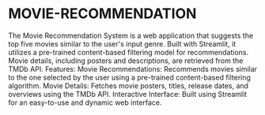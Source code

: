 # MOVIE-RECOMMENDATION
The Movie Recommendation System is a web application that suggests the top five movies similar to the user's input genre. Built with Streamlit, it utilizes a pre-trained content-based filtering model for recommendations. Movie details, including posters and descriptions, are retrieved from the TMDb API.
Features:
Movie Recommendations: Recommends movies similar to the one selected by the user using a pre-trained content-based filtering algorithm.
Movie Details: Fetches movie posters, titles, release dates, and overviews using the TMDb API.
Interactive Interface: Built using Streamlit for an easy-to-use and dynamic web interface.

